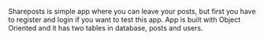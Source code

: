 Shareposts is simple app where you can leave your posts, but first you have to register and login if
you want to test this app. App is built with Object Oriented and it has two tables in database, posts and users.  
